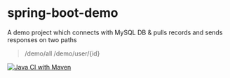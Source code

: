 # spring-boot-demo

A demo project which connects with MySQL DB & pulls records and sends responses on two paths
> /demo/all
  /demo/user/{id}

[![Java CI with Maven](https://github.com/workiy-ca/spring-boot-demo/actions/workflows/maven.yml/badge.svg)](https://github.com/workiy-ca/spring-boot-demo/actions/workflows/maven.yml)
